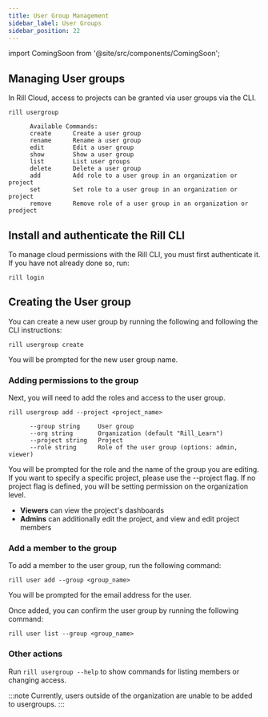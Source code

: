 ```yaml
---
title: User Group Management
sidebar_label: User Groups
sidebar_position: 22
---
```


import ComingSoon from '@site/src/components/ComingSoon';

## Managing User groups 

In Rill Cloud, access to projects can be granted via user groups via the CLI. 

```
rill usergroup

      Available Commands:
      create      Create a user group
      rename      Rename a user group
      edit        Edit a user group
      show        Show a user group
      list        List user groups
      delete      Delete a user group
      add         Add role to a user group in an organization or project
      set         Set role to a user group in an organization or project
      remove      Remove role of a user group in an organization or prodject
```


## Install and authenticate the Rill CLI

To manage cloud permissions with the Rill CLI, you must first authenticate it. If you have not already done so, run:
```
rill login
```


## Creating the User group

You can create a new user group by running the following and following the CLI instructions:

```
rill usergroup create
```
You will be prompted for the new user group name.

### Adding permissions to the group
Next, you will need to add the roles and access to the user group.

```
rill usergroup add --project <project_name>

      --group string     User group
      --org string       Organization (default "Rill_Learn")
      --project string   Project
      --role string      Role of the user group (options: admin, viewer)
```
You will be prompted for the role and the name of the group you are editing. If you want to specify a specific project, please use the --project flag. If no project flag is defined, you will be setting permission on the organization level.

- **Viewers** can view the project's dashboards
- **Admins** can additionally edit the project, and view and edit project members

### Add a member to the group

To add a member to the user group, run the following command:
```
rill user add --group <group_name>
```

You will be prompted for the email address for the user.

Once added, you can confirm the user group by running the following command:
```
rill user list --group <group_name>
```


### Other actions
Run `rill usergroup --help` to show commands for listing members or changing access.


:::note
Currently, users outside of the organization are unable to be added to usergroups.
:::